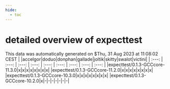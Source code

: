 ```yaml
---
hide:
  - toc
---
```


detailed overview of expecttest
===============================


This data was automatically generated on $Thu, 31 Aug 2023 at 11:08:02 CEST
| |accelgor|doduo|donphan|gallade|joltik|skitty|swalot|victini|
| :---: | :---: | :---: | :---: | :---: | :---: | :---: | :---: | :---: |
|expecttest/0.1.3-GCCcore-11.3.0|x|x|x|x|x|x|x|x|
|expecttest/0.1.3-GCCcore-11.2.0|x|x|x|x|x|x|x|x|
|expecttest/0.1.3-GCCcore-10.3.0|x|x|x|x|x|x|x|x|
|expecttest/0.1.3-GCCcore-10.2.0|x|-|-|-|-|-|-|-|
